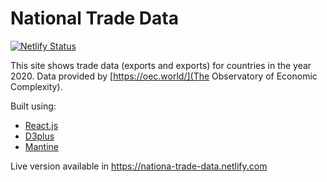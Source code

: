 
# National Trade Data

[![Netlify Status](https://api.netlify.com/api/v1/badges/25655174-876e-44fd-8e8b-bddc12fa5ff0/deploy-status)](https://app.netlify.com/sites/national-trade-data/deploys)

This site shows trade data (exports and exports) for countries in the year 2020. Data provided by [https://oec.world/](The Observatory of Economic Complexity).

Built using:
- [React.js](https://reactjs.org/)
- [D3plus](https://d3plus.org/)
- [Mantine](https://mantine.dev/)


Live version available in https://nationa-trade-data.netlify.com
